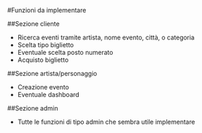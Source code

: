 #Funzioni da implementare

##Sezione cliente
* Ricerca eventi tramite artista, nome evento, città, o categoria
* Scelta tipo biglietto
* Eventuale scelta posto numerato
* Acquisto biglietto

##Sezione artista/personaggio
* Creazione evento
* Eventuale dashboard

##Sezione admin
* Tutte le funzioni di tipo admin che sembra utile implementare